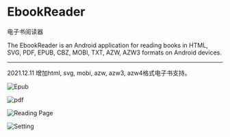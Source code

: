 # EbookReader

电子书阅读器

The EbookReader is an Android application for reading books in HTML, SVG, PDF, EPUB, CBZ, MOBI, TXT, AZW, AZW3 formats on Android devices.

-----------------------

2021.12.11 增加html, svg, mobi, azw, azw3, azw4格式电子书支持。

![Epub](https://raw.githubusercontent.com/longluo/EbookReader/master/screenshots/EbookReader_v5.0_Epub.png)

![pdf](https://raw.githubusercontent.com/longluo/EbookReader/master/screenshots/EbookReader_v5.0_pdf.png)

![Reading Page](https://raw.githubusercontent.com/longluo/EbookReader/master/screenshots/EbookReader_Reader_Page.png)

![Setting](https://raw.githubusercontent.com/longluo/EbookReader/master/screenshots/EbookReader_Read_Setting.png)


